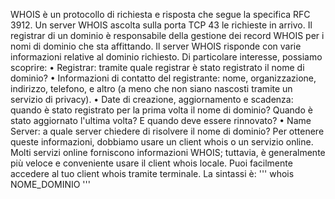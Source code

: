 WHOIS è un protocollo di richiesta e risposta che segue la specifica RFC 3912. Un server WHOIS ascolta sulla porta TCP 43 le richieste in arrivo. Il registrar di un dominio è responsabile della gestione dei record WHOIS per i nomi di dominio che sta affittando. Il server WHOIS risponde con varie informazioni relative al dominio richiesto. Di particolare interesse, possiamo scoprire:
	• Registrar: tramite quale registrar è stato registrato il nome di dominio?
	• Informazioni di contatto del registrante: nome, organizzazione, indirizzo, telefono, e altro (a meno che non siano nascosti tramite un servizio di privacy).
	• Date di creazione, aggiornamento e scadenza: quando è stato registrato per la prima volta il nome di dominio? Quando è stato aggiornato l'ultima volta? E quando deve essere rinnovato?
	• Name Server: a quale server chiedere di risolvere il nome di dominio?
Per ottenere queste informazioni, dobbiamo usare un client whois o un servizio online. Molti servizi online forniscono informazioni WHOIS; tuttavia, è generalmente più veloce e conveniente usare il client whois locale. Puoi facilmente accedere al tuo client whois tramite terminale. La sintassi è:
'''
whois NOME_DOMINIO
'''
